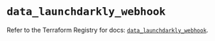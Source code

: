 # `data_launchdarkly_webhook`

Refer to the Terraform Registry for docs: [`data_launchdarkly_webhook`](https://registry.terraform.io/providers/launchdarkly/launchdarkly/2.23.0/docs/data-sources/webhook).
